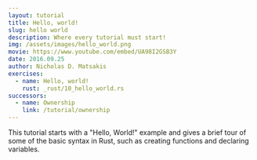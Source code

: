 ```yaml
---
layout: tutorial
title: Hello, world!
slug: hello world
description: Where every tutorial must start!
img: /assets/images/hello_world.png
movie: https://www.youtube.com/embed/UA98I2GSB3Y
date: 2016.09.25
author: Nicholas D. Matsakis
exercises:
  - name: Hello, world!
    rust: _rust/10_hello_world.rs
successors:
  - name: Ownership
    link: /tutorial/ownership
---
```


This tutorial starts with a "Hello, World!" example and gives a brief
tour of some of the basic syntax in Rust, such as creating functions
and declaring variables.
